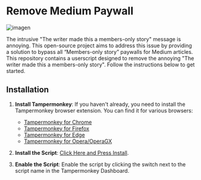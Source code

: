 # Remove Medium Paywall
![imagen](https://github.com/livrasand/RemoveMediumPaywall/assets/104039397/4f0ab270-6c28-4622-971a-60b67dbdc87e)


The intrusive "The writer made this a members-only story" message is annoying. This open-source project aims to address this issue by providing a solution to bypass all “Members-only story” paywalls for Medium articles. This repository contains a userscript designed to remove the annoying "The writer made this a members-only story". Follow the instructions below to get started.

## Installation

1. **Install Tampermonkey**:
   If you haven't already, you need to install the Tampermonkey browser extension. You can find it for various browsers:
   - [Tampermonkey for Chrome](https://chrome.google.com/webstore/detail/tampermonkey/dhdgffkkebhmkfjojejmpbldmpobfkfo)
   - [Tampermonkey for Firefox](https://addons.mozilla.org/en-US/firefox/addon/tampermonkey/)
   - [Tampermonkey for Edge](https://microsoftedge.microsoft.com/addons/detail/tampermonkey/iikmkjmpaadaobahmlepeloendndfphd)
   - [Tampermonkey for Opera/OperaGX](https://addons.opera.com/en-gb/extensions/details/tampermonkey-beta/)

2. **Install the Script**:
   [Click Here and Press Install](Remove-Medium-Paywall.user.js?raw=True).

3. **Enable the Script**:
   Enable the script by clicking the switch next to the script name in the Tampermonkey Dashboard.
